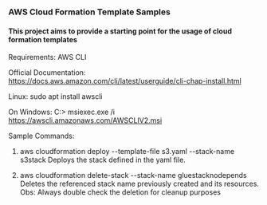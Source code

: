 ### AWS Cloud Formation Template Samples
#### This project aims to provide a starting point for the usage of cloud formation templates

Requirements:
AWS CLI

Official Documentation:
    https://docs.aws.amazon.com/cli/latest/userguide/cli-chap-install.html


Linux:
    sudo apt install awscli

On Windows:
    C:\> msiexec.exe /i https://awscli.amazonaws.com/AWSCLIV2.msi
    


Sample Commands:

1. aws cloudformation deploy --template-file s3.yaml --stack-name s3stack
    Deploys the stack defined in the yaml file.

2. aws cloudformation delete-stack --stack-name gluestacknodepends
    Deletes the referenced stack name previously created and its resources. Obs: Always double check the deletion for cleanup purposes


